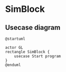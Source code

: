 ﻿# SimBlock

## Usecase diagram

```plantuml
@startuml

actor GL
rectangle SimBlock {
    usecase Start program
}
@enduml
```
